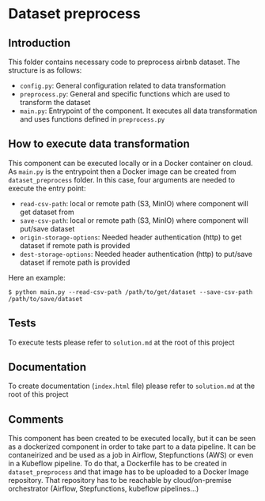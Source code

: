 # Dataset preprocess

## Introduction

This folder contains necessary code to preprocess airbnb dataset. The structure is as follows:

- `config.py`: General configuration related to data transformation
- `preprocess.py`: General and specific functions which are used to transform the dataset
- `main.py`: Entrypoint of the component. It executes all data transformation and uses functions defined in `preprocess.py`

## How to execute data transformation

This component can be executed locally or in a Docker container on cloud. As `main.py` is the entrypoint then a Docker image can be created from `dataset_preprocess` folder. In this case, four arguments are needed to execute the entry point:

- `read-csv-path`: local or remote path (S3, MinIO) where component will get dataset from
- `save-csv-path`: local or remote path (S3, MinIO) where component will put/save dataset
- `origin-storage-options`: Needed header authentication (http) to get dataset if remote path is provided
- `dest-storage-options`: Needed header authentication (http) to put/save dataset if remote path is provided

Here an example:

`$ python main.py --read-csv-path /path/to/get/dataset --save-csv-path /path/to/save/dataset`

## Tests

To execute tests please refer to `solution.md` at the root of this project

## Documentation

To create documentation (`index.html` file) please refer to `solution.md` at the root of this project

## Comments

This component has been created to be executed locally, but it can be seen as a dockerized component in order to take part to a data pipeline. It can be contaneirized and be used as a job in Airflow, Stepfunctions (AWS) or even in a Kubeflow pipeline. To do that, a Dockerfile has to be created in `dataset_preprocess` and that image has to be uploaded to a Docker Image repository. That repository has to be reachable by cloud/on-premise orchestrator (Airflow, Stepfunctions, kubeflow pipelines...)
